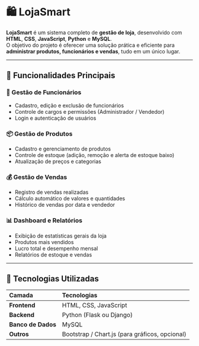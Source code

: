 # 🛍️ LojaSmart

**LojaSmart** é um sistema completo de **gestão de loja**, desenvolvido com **HTML**, **CSS**, **JavaScript**, **Python** e **MySQL**.  
O objetivo do projeto é oferecer uma solução prática e eficiente para **administrar produtos, funcionários e vendas**, tudo em um único lugar.

---

## 🚀 Funcionalidades Principais

### 👥 Gestão de Funcionários
- Cadastro, edição e exclusão de funcionários  
- Controle de cargos e permissões (Administrador / Vendedor)  
- Login e autenticação de usuários  

### 📦 Gestão de Produtos
- Cadastro e gerenciamento de produtos  
- Controle de estoque (adição, remoção e alerta de estoque baixo)  
- Atualização de preços e categorias  

### 💰 Gestão de Vendas
- Registro de vendas realizadas  
- Cálculo automático de valores e quantidades  
- Histórico de vendas por data e vendedor  

### 📊 Dashboard e Relatórios
- Exibição de estatísticas gerais da loja  
- Produtos mais vendidos  
- Lucro total e desempenho mensal  
- Relatórios de estoque e vendas  

---

## 🧠 Tecnologias Utilizadas

| Camada | Tecnologias |
|:-------|:-------------|
| **Frontend** | HTML, CSS, JavaScript |
| **Backend** | Python (Flask ou Django) |
| **Banco de Dados** | MySQL |
| **Outros** | Bootstrap / Chart.js (para gráficos, opcional) |



